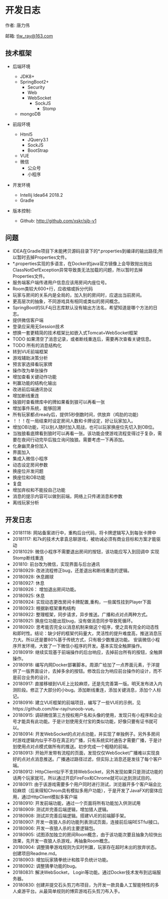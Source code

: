 # 开发日志

作者: 唐力伟

邮箱: tlw_ray@163.com

## 技术框架

* 后端环境
    - JDK8+
    - SpringBoot2+
        - Security
        - Web
        - WebSocket
            - SockJS
                - Stomp
    - mongoDB
* 前段环境
    - Html5
        - JQuery3.1
        - SockJS
        - BootStrap
    - VUE
    - 微信
        - 公众号
        - 小程序
* 开发环境
    - Intellij Idea64 2018.2
    - Gradle

* 版本控制:
    - Github: http://github.com/xskr/sjb-v1

## 问题
- IDEA在Gradle项目下未能拷贝源码目录下的*.properties到编译的输出路径;所以暂时去掉Properties文件。
- *.properties实现的多语言，在Docker的java官方镜像上会导致抛出抛出ClassNotDefException异常导致类无法加载的问题，所以暂时去掉Properties文件。
- 服务端客户端传递用户信息应该用房间内座位号。
- Room类较大600+行，应收缩或拆分代码
- 玩家与房间的关系内是全局的，加入别的房间时，应退出当前房间。
- 更高层次的抽象，不同游戏具有相同或类似的房间概念。
- SpringBoot的SLF4j日志库默认没有输出方法名，希望知道是哪个方法的日志。
- 提供微信客户端
- 登录应采用无Session技术
- 想换一套更精简的技术框架比如嵌入式Tomcat+WebSocket框架
- TODO 如果清空了消息记录，或者断线重连后，需要再次查看关键信息。
- TODO 所有的消息结构化
- 转到VUE前端框架
- 游戏辅助决策分析
- 预言家选择看玩家牌
- 操作改为单张操作
- 增加查看关键动作功能
- 判赢功能的结构化输出
- 改进前后端通讯协议
- 增加断线重连
- 独狼时查看牌库中的牌如果看到狼可以再看一张
- 增加事件系统，能够回溯
- 所有玩家都点ready后，提供5秒倒数时间，供放弃（鸡肋的功能)
- ！！！在一局结束时设定房间人数和卡牌设定，好让玩家加入。
- 增加OB功能，可以别人随时加入观战，也可以玩家换座位先切入到OB位。
- 当独狼看底牌看到狼时可以再看一张。该功能会使游戏流程变得过于复杂，需要在夜间行动完毕后独立询问独狼。需要考虑一下再添加。
- 化身幽灵身份加入
- 界面加入
- 集成入微信小程序
- 动态设定房间参数
- 换座位并发问题
- 换座位和OB功能
- 复盘
- 增加弃权和不能投自己功能
- 消息的提示内容可以做到前端，网络上只传递消息和参数
- 离线玩家分析
## 开发日志
* 20181118: 网站备案进行中，重构后台代码，将卡牌逻辑写入到每张卡牌中
* 20181117: 和7k的技术大拿袁总聊游戏，被劝诫必须有商业目标和方案才能驱动
* 20181029: 
    微信小程序不需要退出房间的按钮，该功能应写入到回调中
    实现Stomp断线重连
* 201810: 前台改为微信，实现界面与后台通讯
* 20180929: 改进流程修正bug，还差退出和断线重连的逻辑。
* 20180928: 休息踢球
* 20180927: 休息
* 20180926： 增加退出房间功能。
* 20180925: 休息
* 20180924: 实现动态更改房间卡牌配置,重构，一些属性挂到Player下面
* 20180923: 根据新框架重构结构
* 20180922: 整理框架，同步请求，异步推送。广播和点对点两种方式。
* 20180921: 换座位功能出现bug，没有做消息同步导致死循环。
* 20180920: 思考能否完全以消息机制来做这个程序，使之具有完全的动态性和即时性。结论：缺少好的框架代码量大，灵活性的提升难度高，推送消息压力大。所以还是要80%基于传统方式，只有极少数推送功能。
         安装微信小程序开发环境，大致了一下微信小程序的开发。基本实现全触屏操作。
* 20180919: 继续实现基于前端操作的后台响应，去掉前台所有的按钮，全触屏操作。
* 20180918: 编写内网Docker部署脚本。周源广给加了一点界面元素，于洋提供了一版界面设计，去掉多余的按钮。修改后台为响应前台操作的设计，而不是前台业务的设计。
* 20180917: 直接移植到VUE上比较麻烦，还是先完善第一版。明天发布进入内测阶段。修正了大部分的小bug。添加断线重连，添加关键消息，添加个人标记。
* 20180916: 建立VUE框架的前端项目，编写了一些VUE的示例，见https://github.com/tlw-ray/runoob-vue。
* 20180915: 调研微信第三方授权用户名和头像的使用，发现只有小程序和企业号才能具有此功能。于是计划使用支付宝的类似功能，好像只要有证书就可以。
* 20180914: 开发WebSocket的点对点功能，并实现了单独例子。另外多房间时游戏逻辑内似乎不存在真正的广播，只有系统实时通告才需要广播，于是计划使用点对点模式做所有的推送。初步完成一个粗糙的前端。
* 20180913: 开始开发带有流程的页面，发现仅仅WebSocket广播难以实现良好的点对点消息推送。广播通过路径过滤，但实际上消息还是发往了每个客户端。
* 20180912: HttpClient似乎不支持WebSocket，另外发现如果只是测试功能的话两个玩家就可。所以通过开启FireFox和Chrome就可以达到测试目的。
* 20180911: 由于该游戏需要多个用户同时进行测试，浏览器开多个客户端会比较麻烦（后来得知Chrom具有模拟多用户功能），于是开发了JavaFX的窗体应用，通过HttpClient模拟多客户端
* 20180910: 开发前端功能，通过一个页面将所有功能加入供测试用
* 20180909: 测试并完善后端逻辑，增加猎人逻辑。
* 20180908: 测试并完善后端逻辑。搭建VUE的前端脚手架。
* 20180907: 开发一夜狼人杀的功能列表测试页面，连接前后端RESTful接口。        
* 20180906: 开发一夜狼人杀的主要逻辑包。
* 20180905: 试图添加独立的房间Room概念，由于该功能次要且抽象为较快出效果，先开发一夜狼人杀游戏，再抽象Room概念。
* 20180904: 调整猜拳游戏规则为实时判赢，玩家存在超时未出的放弃状态。创建项目Readme.md。
* 20180903: 增加玩家猜拳统计和胜平负统计功能。
* 20180902: 调整猜拳功能的bug。
* 20180831: 解决WebSocket， Login等功能。通过Docker技术发布到远端服务器。
* 20180830: 创建并提交石头剪刀布项目，为开发一款具备人工智能特性的多人桌游平台。从最简单规则的博弈游戏石头剪刀布入手。
